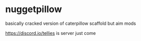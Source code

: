 # nuggetpillow

basically cracked version of caterpillow scaffold but aim mods

https://discord.io/tellies is server just come



